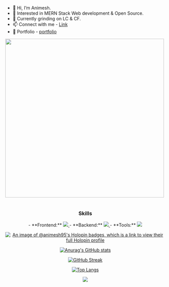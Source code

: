 
  
 - 👋 Hi, I’m Animesh.
 - 👀 Interested in MERN Stack Web development & Open Source.
 - 🌱 Currently grinding on LC & CF.
 - 📫 Connect with me - <a href="https://linktr.ee/animesh_56" traget="_blank">Link</a>
 - 🌱 Portfolio -   <a href="https://portfolio-gray-pi-82.vercel.app/" traget="_blank">portfolio</a>

  <img src="https://user-images.githubusercontent.com/74038190/212749447-bfb7e725-6987-49d9-ae85-2015e3e7cc41.gif" width="500">
<br><br>
 

<div align="center"> <h3>Skills</h3>
- **Frontend:** <a href="https://skillicons.dev"> <img src="https://skillicons.dev/icons?i=html,css,bootstrap,tailwind,react,js" /> </a>
- **Backend:** <a href="https://skillicons.dev"> <img src="https://skillicons.dev/icons?i=nodejs,express,mongodb,cpp,c" /> </a>
  - **Tools:** <a href="https://skillicons.dev"> <img src="https://skillicons.dev/icons?i=git,github,vercel,vscode" /> </a>




  [![An image of @animesh95's Holopin badges, which is a link to view their full Holopin profile](https://holopin.me/animesh95)](https://holopin.io/@animesh95)
  



  

[![Anurag's GitHub stats](https://github-readme-stats.vercel.app/api?username=animesh156&show_icons=true&theme=radical)](https://github.com/anuraghazra/github-readme-stats)
  

[![GitHub Streak](https://streak-stats.demolab.com/?user=animesh156)](https://git.io/streak-stats)
  


  [![Top Langs](https://github-readme-stats.vercel.app/api/top-langs/?username=animesh156&layout=donut-vertical&theme=dracula)](https://github.com/anuraghazra/github-readme-stats)
  
  ![](https://komarev.com/ghpvc/?username=animesh156&color=ff69b4)
  
  </div>    




